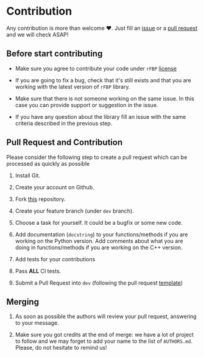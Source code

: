 # Contribution

Any contribution is more than welcome :heart:. Just fill an [issue](https://github.com/Nico-Curti/rFBP/blob/master/.github/ISSUE_TEMPLATE/ISSUE_TEMPLATE.md) or a [pull request](https://github.com/Nico-Curti/rFBP/blob/master/.github/PULL_REQUEST_TEMPLATE/PULL_REQUEST_TEMPLATE.md) and we will check ASAP!

## Before start contributing

- Make sure you agree to contribute your code under `rFBP` [license](https://github.com/Nico-Curti/rFBP/blob/master/LICENSE)

- If you are going to fix a bug, check that it's still exists and that you are working with the latest version of `rFBP` library.

- Make sure that there is not someone working on the same issue. In this case you can provide support or suggestion in the issue.

- If you have any question about the library fill an issue with the same criteria described in the previous step.

## Pull Request and Contribution

Please consider the following step to create a pull request which can be processed as quickly as possible

1. Install Git.

2. Create your account on Github.

3. Fork [this](https://github.com/Nico-Curti/rFBP) repository.

4. Create your feature branch (under `dev` branch).

5. Choose a task for yourself. It could be a bugfix or some new code.

6. Add documentation (`docstring`) to your functions/methods if you are working on the Python version. Add comments about what you are doing in functions/methods if you are working on the C++ version.

7. Add tests for your contributions

9. Pass **ALL** CI tests.

10. Submit a Pull Request into `dev` (following the pull request [template](https://github.com/Nico-Curti/rFBP/blob/master/.github/PULL_REQUEST_TEMPLATE/PULL_REQUEST_TEMPLATE.md))

## Merging

1. As soon as possible the authors will review your pull request, answering to your message.

2. Make sure you got credits at the end of merge: we have a lot of project to follow and we may forget to add your name to the list of `AUTHORS.md`. Please, do not hesitate to remind us!
